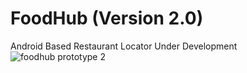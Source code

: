 # FoodHub (Version 2.0)
Android Based Restaurant Locator
Under Development
![foodhub prototype 2](https://user-images.githubusercontent.com/22143665/39416339-c0948692-4c7e-11e8-96b0-aee24bac4b71.PNG)
